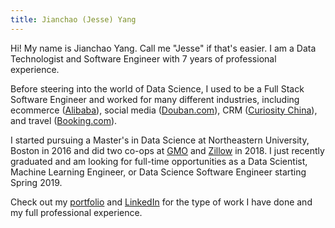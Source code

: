 ```yaml
---
title: Jianchao (Jesse) Yang
---
```


Hi! My name is Jianchao Yang. Call me "Jesse" if that's easier. I am a Data Technologist and Software Engineer with 7 years of professional experience.

Before steering into the world of Data Science, I used to be a Full Stack Software Engineer and worked for many different industries, including ecommerce ([Alibaba](https://www.alibabagroup.com/en/global/home)), social media ([Douban.com](https://www.douban.com)), CRM ([Curiosity China](https://curiositychina.com/)), and travel ([Booking.com](https://www.booking.com/)).

I started pursuing a Master's in Data Science at Northeastern University, Boston in 2016 and did two co-ops at [GMO](https://www.gmo.com/) and [Zillow](https://www.zillow.com/) in 2018. I just recently graduated and am looking for full-time opportunities as a Data Scientist, Machine Learning Engineer, or Data Science Software Engineer starting Spring 2019.

Check out my [portfolio](/portfolio/) and [LinkedIn](https://www.linkedin.com/in/ktmud/) for the type of work I have done and my full professional experience.
